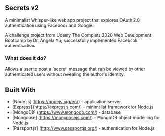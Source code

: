 ## Secrets v2

A minimalist Whisper-like web app project that explores OAuth 2.0 authentication using Facebook and Google.

A challenge project from Udemy The Complete 2020 Web Development Bootcamp by Dr. Angela Yu; successfully implemented Facebook authentication.

### What does it do?

Allows a user to post a 'secret' message that can be viewed by other authenticated users without revealing the author's identity.

## Built With

* [Node.js] (https://nodejs.org/en/) - application server
* [Express] (https://expressjs.com/) - minimalist framework for Node.js
* [MongoDB] (https://www.mongodb.com/) - database
* [Mongoose] (https://mongoosejs.com/) - MongoDB object-modelling for Node.js
* [Passport.js] (http://www.passportjs.org/) - authentication for Node.js
